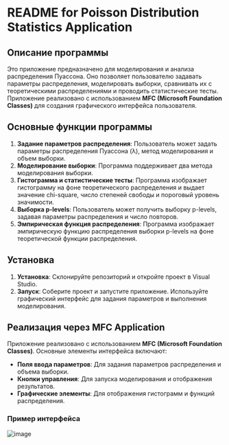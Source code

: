 # README for Poisson Distribution Statistics Application

## Описание программы

Это приложение предназначено для моделирования и анализа распределения Пуассона. Оно позволяет пользователю задавать параметры распределения, моделировать выборки, сравнивать их с теоретическими распределениями и проводить статистические тесты. Приложение реализовано с использованием **MFC (Microsoft Foundation Classes)** для создания графического интерфейса пользователя.

## Основные функции программы

1. **Задание параметров распределения**: Пользователь может задать параметры распределения Пуассона (λ), метод моделирования и объем выборки.
2. **Моделирование выборки**: Программа поддерживает два метода моделирования выборки.
3. **Гистограмма и статистические тесты**: Программа изображает гистограмму на фоне теоретического распределения и выдает значение chi-square, число степеней свободы и пороговый уровень значимости.
4. **Выборка p-levels**: Пользователь может получить выборку p-levels, задавая параметры распределения и число повторов.
5. **Эмпирическая функция распределения**: Программа изображает эмпирическую функцию распределения выборки p-levels на фоне теоретической функции распределения.

## Установка

1. **Установка**: Склонируйте репозиторий и откройте проект в Visual Studio.
2. **Запуск**: Соберите проект и запустите приложение. Используйте графический интерфейс для задания параметров и выполнения моделирования.

## Реализация через MFC Application

Приложение реализовано с использованием **MFC (Microsoft Foundation Classes)**. Основные элементы интерфейса включают:

- **Поля ввода параметров**: Для задания параметров распределения и объема выборки.
- **Кнопки управления**: Для запуска моделирования и отображения результатов.
- **Графические элементы**: Для отображения гистограмм и функций распределения.

### Пример интерфейса

![image](https://github.com/user-attachments/assets/6e2a2a47-9ecf-45c2-afa8-4fc5a8b7f897)

